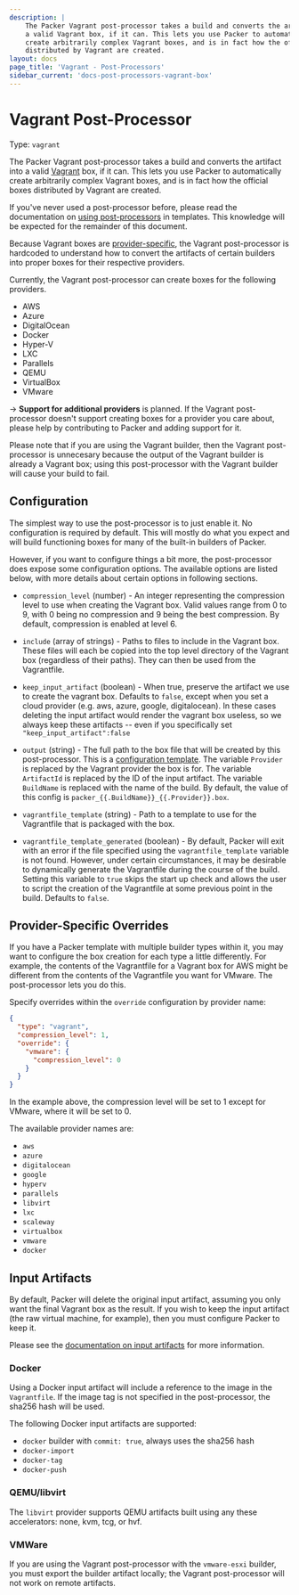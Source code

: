```yaml
---
description: |
    The Packer Vagrant post-processor takes a build and converts the artifact into
    a valid Vagrant box, if it can. This lets you use Packer to automatically
    create arbitrarily complex Vagrant boxes, and is in fact how the official boxes
    distributed by Vagrant are created.
layout: docs
page_title: 'Vagrant - Post-Processors'
sidebar_current: 'docs-post-processors-vagrant-box'
---
```


# Vagrant Post-Processor

Type: `vagrant`

The Packer Vagrant post-processor takes a build and converts the artifact into
a valid [Vagrant](https://www.vagrantup.com) box, if it can. This lets you use
Packer to automatically create arbitrarily complex Vagrant boxes, and is in
fact how the official boxes distributed by Vagrant are created.

If you've never used a post-processor before, please read the documentation on
[using post-processors](/docs/templates/post-processors.html) in templates.
This knowledge will be expected for the remainder of this document.

Because Vagrant boxes are
[provider-specific](https://docs.vagrantup.com/v2/boxes/format.html), the
Vagrant post-processor is hardcoded to understand how to convert the artifacts
of certain builders into proper boxes for their respective providers.

Currently, the Vagrant post-processor can create boxes for the following
providers.

-   AWS
-   Azure
-   DigitalOcean
-   Docker
-   Hyper-V
-   LXC
-   Parallels
-   QEMU
-   VirtualBox
-   VMware

-&gt; **Support for additional providers** is planned. If the Vagrant
post-processor doesn't support creating boxes for a provider you care about,
please help by contributing to Packer and adding support for it.

Please note that if you are using the Vagrant builder, then the Vagrant
post-processor is unnecesary because the output of the Vagrant builder is
already a Vagrant box; using this post-processor with the Vagrant builder will
cause your build to fail.

## Configuration

The simplest way to use the post-processor is to just enable it. No
configuration is required by default. This will mostly do what you expect and
will build functioning boxes for many of the built-in builders of Packer.

However, if you want to configure things a bit more, the post-processor does
expose some configuration options. The available options are listed below, with
more details about certain options in following sections.

-   `compression_level` (number) - An integer representing the compression
    level to use when creating the Vagrant box. Valid values range from 0 to 9,
    with 0 being no compression and 9 being the best compression. By default,
    compression is enabled at level 6.

-   `include` (array of strings) - Paths to files to include in the Vagrant
    box. These files will each be copied into the top level directory of the
    Vagrant box (regardless of their paths). They can then be used from the
    Vagrantfile.

-   `keep_input_artifact` (boolean) - When true, preserve the artifact we use to
    create the vagrant box. Defaults to `false`, except when you set a cloud
    provider (e.g. aws, azure, google, digitalocean). In these cases deleting
    the input artifact would render the vagrant box useless, so we always keep
    these artifacts -- even if you specifically set
    `"keep_input_artifact":false`

-   `output` (string) - The full path to the box file that will be created by
    this post-processor. This is a [configuration
    template](/docs/templates/engine.html). The variable `Provider` is replaced
    by the Vagrant provider the box is for. The variable `ArtifactId` is
    replaced by the ID of the input artifact. The variable `BuildName` is
    replaced with the name of the build. By default, the value of this config
    is `packer_{{.BuildName}}_{{.Provider}}.box`.

-   `vagrantfile_template` (string) - Path to a template to use for the
    Vagrantfile that is packaged with the box.

-   `vagrantfile_template_generated` (boolean) - By default, Packer will
    exit with an error if the file specified using the
    `vagrantfile_template` variable is not found. However, under certain
    circumstances, it may be desirable to dynamically generate the
    Vagrantfile during the course of the build. Setting this variable to
    `true` skips the start up check and allows the user to script the
    creation of the Vagrantfile at some previous point in the build.
    Defaults to `false`.

## Provider-Specific Overrides

If you have a Packer template with multiple builder types within it, you may
want to configure the box creation for each type a little differently. For
example, the contents of the Vagrantfile for a Vagrant box for AWS might be
different from the contents of the Vagrantfile you want for VMware. The
post-processor lets you do this.

Specify overrides within the `override` configuration by provider name:

``` json
{
  "type": "vagrant",
  "compression_level": 1,
  "override": {
    "vmware": {
      "compression_level": 0
    }
  }
}
```

In the example above, the compression level will be set to 1 except for VMware,
where it will be set to 0.

The available provider names are:

-   `aws`
-   `azure`
-   `digitalocean`
-   `google`
-   `hyperv`
-   `parallels`
-   `libvirt`
-   `lxc`
-   `scaleway`
-   `virtualbox`
-   `vmware`
-   `docker`

## Input Artifacts

By default, Packer will delete the original input artifact, assuming you only
want the final Vagrant box as the result. If you wish to keep the input
artifact (the raw virtual machine, for example), then you must configure Packer
to keep it.

Please see the [documentation on input
artifacts](/docs/templates/post-processors.html#toc_2) for more information.

### Docker

Using a Docker input artifact will include a reference to the image in the
`Vagrantfile`. If the image tag is not specified in the post-processor, the
sha256 hash will be used.

The following Docker input artifacts are supported:

-   `docker` builder with `commit: true`, always uses the sha256 hash
-   `docker-import`
-   `docker-tag`
-   `docker-push`

### QEMU/libvirt

The `libvirt` provider supports QEMU artifacts built using any these
accelerators: none, kvm, tcg, or hvf.

### VMWare

If you are using the Vagrant post-processor with the `vmware-esxi` builder, you
must export the builder artifact locally; the Vagrant post-processor will
not work on remote artifacts.
